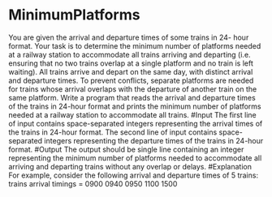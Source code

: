 ﻿# MinimumPlatforms
You are given the arrival and departure times of some trains in 24-
hour format. Your task is to determine the minimum number of
platforms needed at a railway station to accommodate all trains
arriving and departing (i.e. ensuring that no two trains overlap at a
single platform and no train is left waiting).
All trains arrive and depart on the same day, with distinct arrival and
departure times. To prevent conflicts, separate platforms are needed
for trains whose arrival overlaps with the departure of another train
on the same platform.
Write a program that reads the arrival and departure times of the
trains in 24-hour format and prints the minimum number of platforms
needed at a railway station to accommodate all trains.
#Input
The first line of input contains space-separated integers representing
the arrival times of the trains in 24-hour format.
The second line of input contains space-separated integers
representing the departure times of the trains in 24-hour format.
#Output
The output should be single line containing an integer representing
the minimum number of platforms needed to accommodate all
arriving and departing trains without any overlap or delays.
#Explanation
For example, consider the following arrival and departure times of 5
trains:
trains arrival timings = 0900 0940 0950 1100 1500
